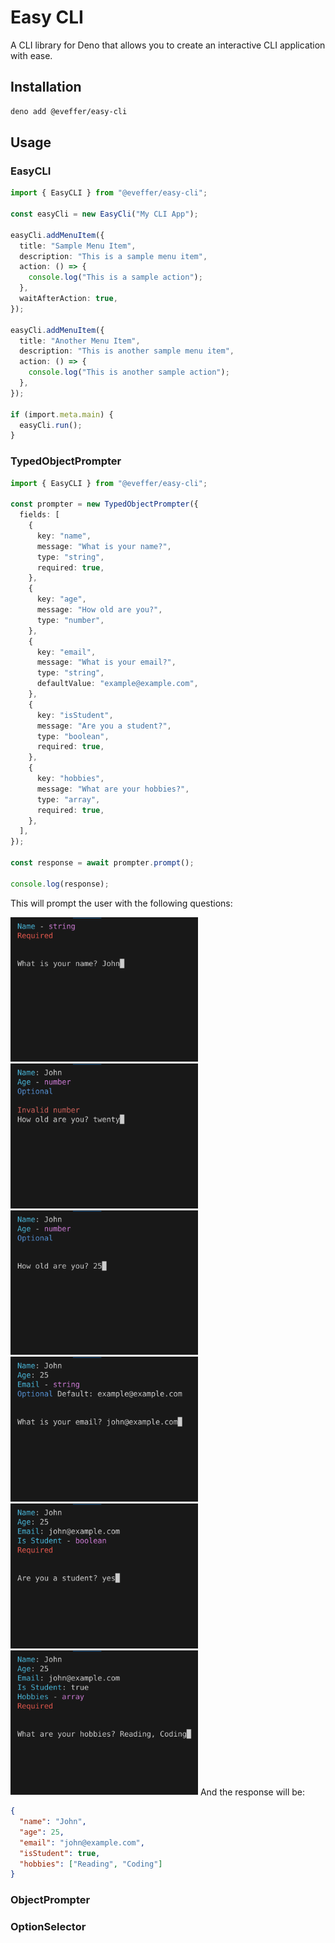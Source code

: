 # Easy CLI

A CLI library for Deno that allows you to create an interactive CLI application
with ease.

## Installation

```bash
deno add @eveffer/easy-cli
```

## Usage

### EasyCLI

```typescript
import { EasyCLI } from "@eveffer/easy-cli";

const easyCli = new EasyCli("My CLI App");

easyCli.addMenuItem({
  title: "Sample Menu Item",
  description: "This is a sample menu item",
  action: () => {
    console.log("This is a sample action");
  },
  waitAfterAction: true,
});

easyCli.addMenuItem({
  title: "Another Menu Item",
  description: "This is another sample menu item",
  action: () => {
    console.log("This is another sample action");
  },
});

if (import.meta.main) {
  easyCli.run();
}
```

### TypedObjectPrompter

```typescript
import { EasyCLI } from "@eveffer/easy-cli";

const prompter = new TypedObjectPrompter({
  fields: [
    {
      key: "name",
      message: "What is your name?",
      type: "string",
      required: true,
    },
    {
      key: "age",
      message: "How old are you?",
      type: "number",
    },
    {
      key: "email",
      message: "What is your email?",
      type: "string",
      defaultValue: "example@example.com",
    },
    {
      key: "isStudent",
      message: "Are you a student?",
      type: "boolean",
      required: true,
    },
    {
      key: "hobbies",
      message: "What are your hobbies?",
      type: "array",
      required: true,
    },
  ],
});

const response = await prompter.prompt();

console.log(response);
```

This will prompt the user with the following questions:

<span>
<img src="docs/images/op1.png" width="300">
</span>
<span>
<img src="docs/images/op6.png" width="300">
</span>
<span>
<img src="docs/images/op2.png" width="300">
</span>
<span>
<img src="docs/images/op3.png" width="300">
</span>
<span>
<img src="docs/images/op4.png" width="300">
</span>
<span>
<img src="docs/images/op5.png" width="300">
</span>
And the response will be:

```json
{
  "name": "John",
  "age": 25,
  "email": "john@example.com",
  "isStudent": true,
  "hobbies": ["Reading", "Coding"]
}
```

### ObjectPrompter

### OptionSelector
